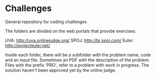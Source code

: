 Challenges
==========

General repository for coding challenges

The folders are divided on the web portals that provide exercises.

UVA: http://uva.onlinejudge.org/
SPOJ: http://br.spoj.com/
Euler: http://projecteuler.net/

Inside each folder, there will be a subfolder with the problem name, code and an input file. Sometimes an PDF with the description of the problem.
Files with the prefix 'PRO', refer to a problem with work in progress. The solution haven't been approved yet by the online judge.
